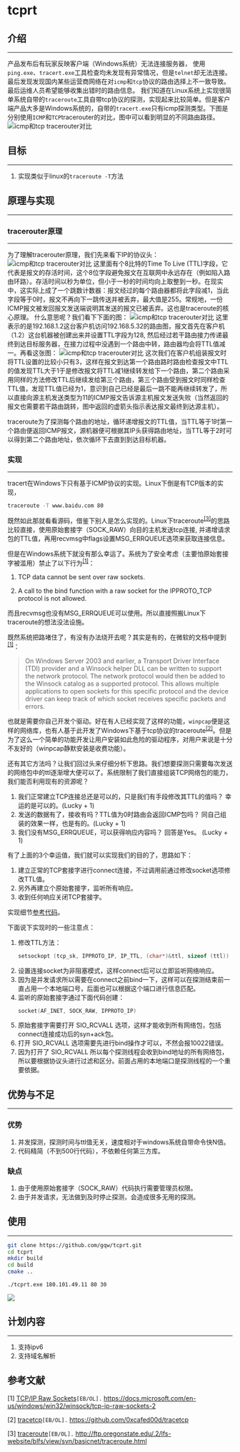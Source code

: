# tcprt

## 介绍
----

产品发布后有玩家反映客户端（Windows系统）无法连接服务器， 使用`ping.exe`、`tracert.exe`工具检查均未发现有异常情况，但是`telnet`却无法连接。最后发现发现国内某些运营商网络在对`icmp`和`tcp`协议的路由选择上不一致导致。最后运维人员希望能够收集出错时的路由信息。
我们知道在Linux系统上实现很简单系统自带的`traceroute`工具自带tcp协议的探测，实现起来比较简单。但是客户端产品大多是Windows系统的，自带的`tracert.exe`只有icmp探测类型。下图是分别使用`ICMP`和`TCP`tracerouter的对比，图中可以看到明显的不同路由路径。
![icmp和tcp tracerouter对比](./doc/imgs/tracerouter_cmp.png)

## 目标
----

1. 实现类似于linux的`traceroute -T`方法

## 原理与实现
---

### tracerouter原理
---

为了理解tracerouter原理，我们先来看下IP的协议头：
![icmp和tcp tracerouter对比](./doc/imgs/ipv4_header.png)
这里面有个8比特的Time To Live (TTL)字段，它代表是报文的存活时间，这个8位字段避免报文在互联网中永远存在（例如陷入路由环路）。存活时间以秒为单位，但小于一秒的时间均向上取整到一秒。在现实中，这实际上成了一个跳数计数器：报文经过的每个路由器都将此字段减1，当此字段等于0时，报文不再向下一跳传送并被丢弃，最大值是255。常规地，一份ICMP报文被发回报文发送端说明其发送的报文已被丢弃。这也是traceroute的核心原理。
什么意思呢？我们看下下面的图：
![icmp和tcp tracerouter对比](./doc/imgs/ttl_normal.png)
这里表示的是192.168.1.2这台客户机访问192.168.5.32的路由图，报文首先在客户机（1.2）这台机器被创建出来并设置TTL字段为128, 然后经过若干路由接力传递最终到达目标服务器，在接力过程中没遇到一个路由中转，路由器均会将TTL值减一。再看这张图：
![icmp和tcp tracerouter对比](./doc/imgs/ttl_return.png)
这次我们在客户机组装报文时将TTL设置的比较小只有3，这样在报文到达第一个路由路时路由检查报文中TTL的值发现TTL大于1于是修改报文将TTL减1继续转发给下一个路由，第二个路由采用同样的方法修改TTL后继续发给第三个路由，第三个路由受到报文时同样检查TTL值，发现TTL值已经为1，意识到自己已经是最后一跳不能再继续转发了，所以直接向源主机发送类型为11的ICMP报文告诉源主机报文发送失败（当然返回的报文也需要若干路由跳转，图中返回的虚箭头指示表达报文最终到达源主机）。

traceroute为了探测每个路由的地址，循环递增报文的TTL值，当TTL等于1时第一个路由便返回ICMP报文，源机器便可根据其IP头获得路由地址，当TTL等于2时可以得到第二个路由地址，依次循环下去直到到达目标机器。

### 实现
---

tracert在Windows下只有基于ICMP协议的实现。Linux下倒是有TCP版本的实现，

```sh
traceroute -T www.baidu.com 80
```

既然如此那就看看源码，借鉴下别人是怎么实现的。Linux下traceroute<sup>[[3]](#ref_3)</sup>的思路比较直接，使用原始套接字（SOCK_RAW）向目的主机发送tcp连接, 并递增请求包的TTL值，再用recvmsg中flags设置MSG_ERRQUEUE选项来获取连接信息。

但是在Windows系统下就没有那么幸运了。系统为了安全考虑（主要怕原始套接字被滥用）禁止了以下行为<sup>[[1]](#ref_1)</sup>：

1.  TCP data cannot be sent over raw sockets.

2.  A call to the bind function with a raw socket for the IPPROTO_TCP protocol is not allowed.

而且recvmsg也没有MSG_ERRQUEUE可以使用。所以直接照搬Linux下traceroute的想法没法设施。

既然系统把路堵住了，有没有办法绕开去呢？其实是有的，在微软的文档中提到<sup>[[1]](#ref_1)</sup>：

>On Windows Server 2003 and earlier, a Transport Driver Interface (TDI) provider and a Winsock helper DLL can be written to support the network protocol. The network protocol would then be added to the Winsock catalog as a supported protocol. This allows multiple applications to open sockets for this specific protocol and the device driver can keep track of which socket receives specific packets and errors. 

也就是需要你自己开发个驱动。好在有人已经实现了这样的功能，`winpcap`便是这样的网络库，也有人基于此开发了Windows下基于tcp协议的traceroute<sup>[[2]](#ref_2)</sup>。但是为了这么一个简单的功能开发让用户安装如此危险的驱动程序，对用户来说是十分不友好的（winpcap静默安装是收费功能）。 

还有其它方法吗？让我们回过头来仔细分析下思路。我们想要探测只需要每次发送的网络包中的ttl逐渐增大便可以了。系统限制了我们直接组装TCP网络包的能力，我们能否利用现有的资源呢？

1. 我们正常建立TCP连接总还是可以的，只是我们有手段修改其TTL的值吗？
   幸运的是可以的。(Lucky + 1)
2. 发送的数据有了，接收有吗？TTL值为0时路由会返回ICMP包吗？
   同自己组装的效果一样，也是有的。(Lucky + 1)
3. 我们没有MSG_ERRQUEUE，可以获得响应内容吗？
   回答是Yes。 (Lucky + 1)

有了上面的3个幸运值，我们就可以实现我们的目的了，思路如下：

1. 建立正常的TCP套接字进行connect连接，不过调用前通过修改socket选项修改TTL值。
2. 另外再建立个原始套接字，监听所有响应。
3. 收到任何响应关闭TCP套接字。

实现细节[参考代码](https://github.com/gqw/tcprt)。

下面说下实现时的一些注意点：

1. 修改TTL方法：
   ```CPP
   setsockopt (tcp_sk, IPPROTO_IP, IP_TTL, (char*)&ttl, sizeof (ttl))
   ```
2. 设置连接socket为非阻塞模式，这样connect后可以立即监听网络响应。
3. 因为是并发请求所以需要在connect之前bind一下，这样可以在探测结束前一直占用一个本地端口号，后面也可以根据这个端口进行信息匹配。
4. 监听的原始套接字通过下面代码创建：
   ```CPP
   socket(AF_INET, SOCK_RAW, IPPROTO_IP)
   ```
5. 原始套接字需要打开 SIO_RCVALL 选项，这样才能收到所有网络包，包括connect连接成功后的syn+ack包。
6. 打开 SIO_RCVALL 选项需要先进行bind操作才可以，不然会报10022错误。
7. 因为打开了 SIO_RCVALL 所以每个探测线程会收到bind地址的所有网络包，所以要根据协议头进行过滤和区分。前面占用的本地端口是探测线程的一个重要依据。

## 优势与不足
----

### 优势

1. 并发探测，探测时间与ttl值无关，速度相对于windows系统自带命令快N倍。
2. 代码精简（不到500行代码），不依赖任何第三方库。

### 缺点

1. 由于使用原始套接字（SOCK_RAW）代码执行需要管理员权限。
2. 由于并发请求，无法做到及时停止探测，会造成很多无用的探测。

## 使用
----

```sh
git clone https://github.com/gqw/tcprt.git
cd tcprt
mkdir build
cd build
cmake ..
```

```
./tcprt.exe 180.101.49.11 80 30
```

![](./doc/imgs/tcprt.png)

## 计划内容
----

1. 支持ipv6
2. 支持域名解析


## 参考文献

[1]  <a id="ref_1" href="https://docs.microsoft.com/en-us/windows/win32/winsock/tcp-ip-raw-sockets-2" >TCP/IP Raw Sockets</a>`[EB/OL].`  https://docs.microsoft.com/en-us/windows/win32/winsock/tcp-ip-raw-sockets-2

[2]  <a id="ref_2" href="https://github.com/0xcafed00d/tracetcp" >tracetcp</a>`[EB/OL].`  https://github.com/0xcafed00d/tracetcp

[3]  <a id="ref_3" href="http://ftp.oregonstate.edu/.2/lfs-website/blfs/view/svn/basicnet/traceroute.html" >traceroute</a>`[EB/OL].`  http://ftp.oregonstate.edu/.2/lfs-website/blfs/view/svn/basicnet/traceroute.html

